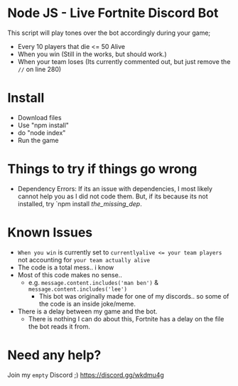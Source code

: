 # Node JS - Live Fortnite Discord Bot
This script will play tones over the bot accordingly during your game;
* Every 10 players that die <= 50 Alive
* When you win (Still in the works, but should work.)
* When your team loses (Its currently commented out, but just remove the `//` on line 280)

# Install
* Download files
* Use "npm install"
* do "node index"
* Run the game

# Things to try if things go wrong
* Dependency Errors: 
If its an issue with dependencies, I most likely cannot help you as I did not code them. But, if its because its not installed, try `npm install *the_missing_dep*.

# Known Issues
* `When you win` is currently set to `currentlyalive <= your team players` not accounting for `your team actually alive`
* The code is a total mess.. i know
* Most of this code makes no sense..
  * e.g. `message.content.includes('man ben')` & `message.content.includes('lee')`
     * This bot was originally made for one of my discords.. so some of the code is an inside joke/meme.
* There is a delay between my game and the bot.
  * There is nothing I can do about this, Fortnite has a delay on the file the bot reads it from. 
	 
# Need any help?
Join my `empty` Discord ;) https://discord.gg/wkdmu4g
